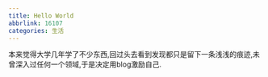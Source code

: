 ```yaml
---
title: Hello World
abbrlink: 16107
categories: 生活
---
```


本来觉得大学几年学了不少东西,回过头去看到发现都只是留下一条浅浅的痕迹,未曾深入过任何一个领域,于是决定用blog激励自己.  

